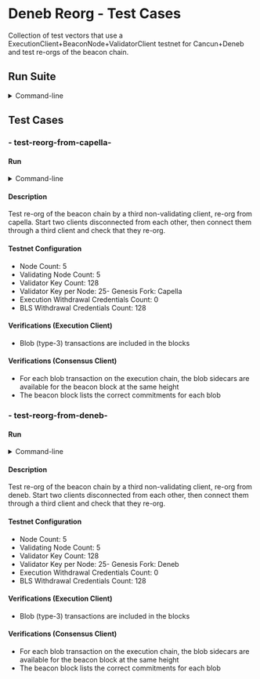 # Deneb Reorg - Test Cases

Collection of test vectors that use a ExecutionClient+BeaconNode+ValidatorClient testnet for Cancun+Deneb and test re-orgs of the beacon chain.

## Run Suite

<details>
<summary>Command-line</summary>

```bash
./hive --client <CLIENTS> --sim eth2/dencun --sim.limit "eth2-deneb-reorg/"
```

</details>

## Test Cases

### - test-reorg-from-capella-

#### Run

<details>
<summary>Command-line</summary>

```bash
./hive --client <CLIENTS> --sim eth2/dencun --sim.limit "eth2-deneb-reorg/test-reorg-from-capella-"
```

</details>

#### Description


Test re-org of the beacon chain by a third non-validating client, re-org from capella.
Start two clients disconnected from each other, then connect them through a third client and check that they re-org.


#### Testnet Configuration


- Node Count: 5
- Validating Node Count: 5
- Validator Key Count: 128
- Validator Key per Node: 25- Genesis Fork: Capella
- Execution Withdrawal Credentials Count: 0
- BLS Withdrawal Credentials Count: 128

#### Verifications (Execution Client)


- Blob (type-3) transactions are included in the blocks

#### Verifications (Consensus Client)


- For each blob transaction on the execution chain, the blob sidecars are available for the beacon block at the same height
- The beacon block lists the correct commitments for each blob

### - test-reorg-from-deneb-

#### Run

<details>
<summary>Command-line</summary>

```bash
./hive --client <CLIENTS> --sim eth2/dencun --sim.limit "eth2-deneb-reorg/test-reorg-from-deneb-"
```

</details>

#### Description


Test re-org of the beacon chain by a third non-validating client, re-org from deneb.
Start two clients disconnected from each other, then connect them through a third client and check that they re-org.


#### Testnet Configuration


- Node Count: 5
- Validating Node Count: 5
- Validator Key Count: 128
- Validator Key per Node: 25- Genesis Fork: Deneb
- Execution Withdrawal Credentials Count: 0
- BLS Withdrawal Credentials Count: 128

#### Verifications (Execution Client)


- Blob (type-3) transactions are included in the blocks

#### Verifications (Consensus Client)


- For each blob transaction on the execution chain, the blob sidecars are available for the beacon block at the same height
- The beacon block lists the correct commitments for each blob

